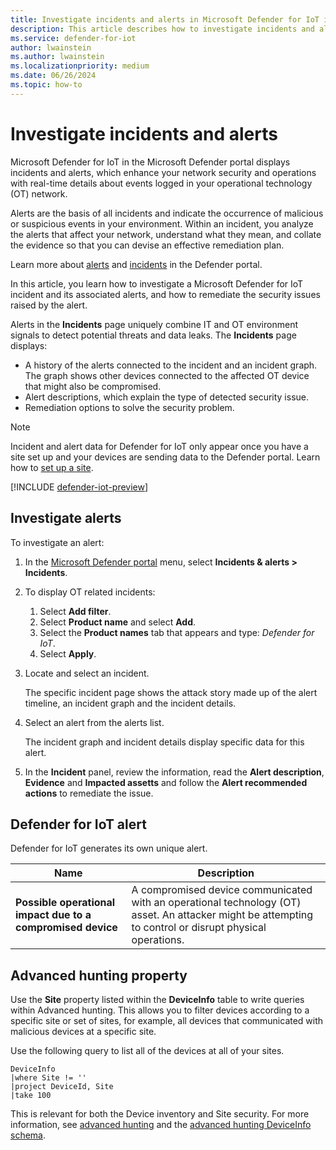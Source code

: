 ```yaml
---
title: Investigate incidents and alerts in Microsoft Defender for IoT in the Defender portal
description: This article describes how to investigate incidents and alerts in Microsoft Defender for IoT in the Defender portal.
ms.service: defender-for-iot
author: lwainstein
ms.author: lwainstein
ms.localizationpriority: medium
ms.date: 06/26/2024
ms.topic: how-to
---
```


# Investigate incidents and alerts

Microsoft Defender for IoT in the Microsoft Defender portal displays incidents and alerts, which enhance your network security and operations with real-time details about events logged in your operational technology (OT) network.

Alerts are the basis of all incidents and indicate the occurrence of malicious or suspicious events in your environment. Within an incident, you analyze the alerts that affect your network, understand what they mean, and collate the evidence so that you can devise an effective remediation plan.

Learn more about [alerts](/defender-xdr/investigate-alerts) and [incidents](/defender-xdr/investigate-incidents) in the Defender portal.

In this article, you learn how to investigate a Microsoft Defender for IoT incident and its associated alerts, and how to remediate the security issues raised by the alert.

Alerts in the **Incidents** page uniquely combine IT and OT environment signals to detect potential threats and data leaks. The **Incidents** page displays:

- A history of the alerts connected to the incident and an incident graph. The graph shows other devices connected to the affected OT device that might also be compromised.
- Alert descriptions, which explain the type of detected security issue.
- Remediation options to solve the security problem.

> [!NOTE]
> Incident and alert data for Defender for IoT only appear once you have a site set up and your devices are sending data to the Defender portal. Learn how to [set up a site](set-up-sites.md).

[!INCLUDE [defender-iot-preview](../includes//defender-for-iot-defender-public-preview.md)]

## Investigate alerts

To investigate an alert:

1. In the [Microsoft Defender portal](https://security.microsoft.com/machines) menu, select **Incidents & alerts > Incidents**.

1. To display OT related incidents:

    1. Select **Add filter**.
    1. Select **Product name** and select **Add**.
    1. Select the **Product names** tab that appears and type: *Defender for IoT*.
    1. Select **Apply**.

1. Locate and select an incident.

    The specific incident page shows the attack story made up of the alert timeline, an incident graph and the incident details.

1. Select an alert from the alerts list.

    The incident graph and incident details display specific data for this alert.

1. In the **Incident** panel, review the information, read the **Alert description**, **Evidence** and **Impacted assetts** and follow the **Alert recommended actions** to remediate the issue.

## Defender for IoT alert

Defender for IoT generates its own unique alert.

| Name | Description |
|----|----|
|**Possible operational impact due to a compromised device** |A compromised device communicated with an operational technology (OT) asset. An attacker might be attempting to control or disrupt physical operations. |

## Advanced hunting property

Use the **Site** property listed within the **DeviceInfo** table to write queries within Advanced hunting. This allows you to filter devices according to a specific site or set of sites, for example, all devices that communicated with malicious devices at a specific site.

Use the following query to list all of the devices at all of your sites.

```kusto
DeviceInfo
|where Site != ''
|project DeviceId, Site
|take 100
```

This is relevant for both the Device inventory and Site security. For more information, see [advanced hunting](defender-xdr/advanced-hunting-overview.md) and the [advanced hunting DeviceInfo schema](advanced-hunting-deviceinfo-table.md).
